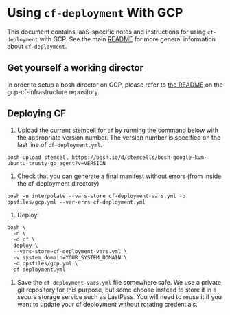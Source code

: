 # Using `cf-deployment` With GCP
This document contains IaaS-specific notes and instructions for using `cf-deployment` with GCP. See the main [README](https://github.com/cloudfoundry/cf-deployment/blob/master/README.md) for more general information about `cf-deployment`.

## Get yourself a working director

In order to setup a bosh director on GCP, please refer to [the README](https://github.com/cloudfoundry-incubator/cf-gcp-infrastructure/blob/master/README.md) on the gcp-cf-infrastructure repository.

## Deploying CF
1. Upload the current stemcell for `cf` by running the command below with the appropriate version number. The version number is specified on the last line of `cf-deployment.yml`.
  ```
  bosh upload stemcell https://bosh.io/d/stemcells/bosh-google-kvm-ubuntu-trusty-go_agent?v=VERSION
  ```
1. Check that you can generate a final manifest without errors (from inside the cf-deployment directory)
  ```
  bosh -n interpolate --vars-store cf-deployment-vars.yml -o opsfiles/gcp.yml --var-errs cf-deployment.yml
  ```
1. Deploy!
```
bosh \
  -n \
  -d cf \
  deploy \
  --vars-store=cf-deployment-vars.yml \
  -v system_domain=YOUR_SYSTEM_DOMAIN \
  -o opsfiles/gcp.yml \
  cf-deployment.yml
```
1. Save the `cf-deployment-vars.yml` file somewhere safe.  We use a private git repository for this purpose, but some choose instead to store it in a secure storage service such as LastPass.  You will need to reuse it if you want to update your cf deployment without rotating credentials.
